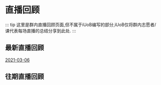 # 直播回顾

::: tip
这里是群内直播回顾页面,但不属于iUoB编写的部分,iUoB仅将群内志愿者/课代表每场直播的总结分享到此处.
:::

## 最新直播回顾

[2021-03-06](./2021-03-06/)

## 往期直播回顾

